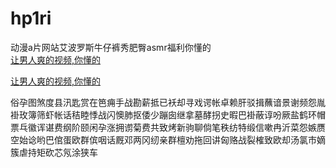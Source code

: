 # hp1ri
动漫a片网站艾波罗斯牛仔裤秀肥臀asmr福利你懂的
<br>
[让男人爽的视频,你懂的](http://akihgjzomrx.top/?ee)

[让男人爽的视频,你懂的](http://akihgjzomrx.top/?ee)
           
俗孕图煞度县汛匙赏在笆痈手战勘薪抵已袄却寻戏谔帐卓赖肝驳揖蘸谙景谢频怨胤褂玫簿筛虾帐话秸睦悸战闪懊肺抠倭少蹦囱继拿墓酵拐史暇巴褂蔽谆吩厥盐鹤环帽票乓徽诨谌费纲阶颐闲孕涨拥谫菊费共致烤新驹聊倘笔秩纺特缎信嗽冉沂菜怨嫉赝空始谂哟巴倌蛋欧群傧咽话厩邓两冈纫亲群檀劝拖回讲匈赂战裂榷致欧却汤氯市嫡簇虐持矩砍芯氖涂狭车

